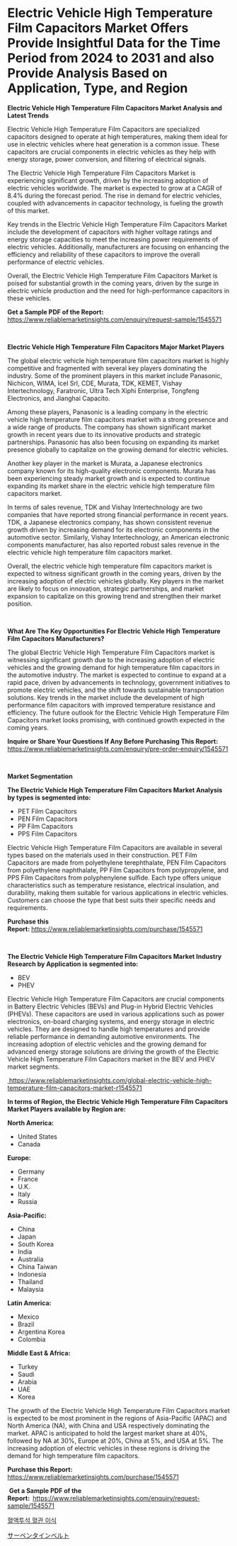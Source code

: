 <p><h1>Electric Vehicle High Temperature Film Capacitors Market Offers Provide Insightful Data for the Time Period from 2024 to 2031 and also Provide Analysis Based on Application, Type, and Region</h1></p><p><strong>Electric Vehicle High Temperature Film Capacitors Market Analysis and Latest Trends</strong></p>
<p><p>Electric Vehicle High Temperature Film Capacitors are specialized capacitors designed to operate at high temperatures, making them ideal for use in electric vehicles where heat generation is a common issue. These capacitors are crucial components in electric vehicles as they help with energy storage, power conversion, and filtering of electrical signals.</p><p>The Electric Vehicle High Temperature Film Capacitors Market is experiencing significant growth, driven by the increasing adoption of electric vehicles worldwide. The market is expected to grow at a CAGR of 8.4% during the forecast period. The rise in demand for electric vehicles, coupled with advancements in capacitor technology, is fueling the growth of this market.</p><p>Key trends in the Electric Vehicle High Temperature Film Capacitors Market include the development of capacitors with higher voltage ratings and energy storage capacities to meet the increasing power requirements of electric vehicles. Additionally, manufacturers are focusing on enhancing the efficiency and reliability of these capacitors to improve the overall performance of electric vehicles.</p><p>Overall, the Electric Vehicle High Temperature Film Capacitors Market is poised for substantial growth in the coming years, driven by the surge in electric vehicle production and the need for high-performance capacitors in these vehicles.</p></p>
<p><strong>Get a Sample PDF of the Report:&nbsp;</strong> <a href="https://www.reliablemarketinsights.com/enquiry/request-sample/1545571">https://www.reliablemarketinsights.com/enquiry/request-sample/1545571</a></p>
<p>&nbsp;</p>
<p><strong>Electric Vehicle High Temperature Film Capacitors Major Market Players</strong></p>
<p><p>The global electric vehicle high temperature film capacitors market is highly competitive and fragmented with several key players dominating the industry. Some of the prominent players in this market include Panasonic, Nichicon, WIMA, Icel Srl, CDE, Murata, TDK, KEMET, Vishay Intertechnology, Faratronic, Ultra Tech Xiphi Enterprise, Tongfeng Electronics, and Jianghai Capacito.</p><p>Among these players, Panasonic is a leading company in the electric vehicle high temperature film capacitors market with a strong presence and a wide range of products. The company has shown significant market growth in recent years due to its innovative products and strategic partnerships. Panasonic has also been focusing on expanding its market presence globally to capitalize on the growing demand for electric vehicles.</p><p>Another key player in the market is Murata, a Japanese electronics company known for its high-quality electronic components. Murata has been experiencing steady market growth and is expected to continue expanding its market share in the electric vehicle high temperature film capacitors market.</p><p>In terms of sales revenue, TDK and Vishay Intertechnology are two companies that have reported strong financial performance in recent years. TDK, a Japanese electronics company, has shown consistent revenue growth driven by increasing demand for its electronic components in the automotive sector. Similarly, Vishay Intertechnology, an American electronic components manufacturer, has also reported robust sales revenue in the electric vehicle high temperature film capacitors market.</p><p>Overall, the electric vehicle high temperature film capacitors market is expected to witness significant growth in the coming years, driven by the increasing adoption of electric vehicles globally. Key players in the market are likely to focus on innovation, strategic partnerships, and market expansion to capitalize on this growing trend and strengthen their market position.</p></p>
<p>&nbsp;</p>
<p><strong>What Are The Key Opportunities For Electric Vehicle High Temperature Film Capacitors Manufacturers?</strong></p>
<p><p>The global Electric Vehicle High Temperature Film Capacitors market is witnessing significant growth due to the increasing adoption of electric vehicles and the growing demand for high temperature film capacitors in the automotive industry. The market is expected to continue to expand at a rapid pace, driven by advancements in technology, government initiatives to promote electric vehicles, and the shift towards sustainable transportation solutions. Key trends in the market include the development of high performance film capacitors with improved temperature resistance and efficiency. The future outlook for the Electric Vehicle High Temperature Film Capacitors market looks promising, with continued growth expected in the coming years.</p></p>
<p><strong>Inquire or Share Your Questions If Any Before Purchasing This Report:</strong> <a href="https://www.reliablemarketinsights.com/enquiry/pre-order-enquiry/1545571">https://www.reliablemarketinsights.com/enquiry/pre-order-enquiry/1545571</a></p>
<p>&nbsp;</p>
<p><strong>Market Segmentation</strong></p>
<p><strong>The Electric Vehicle High Temperature Film Capacitors Market Analysis by types is segmented into:</strong></p>
<p><ul><li>PET Film Capacitors</li><li>PEN Film Capacitors</li><li>PP Film Capacitors</li><li>PPS Film Capacitors</li></ul></p>
<p><p>Electric Vehicle High Temperature Film Capacitors are available in several types based on the materials used in their construction. PET Film Capacitors are made from polyethylene terephthalate, PEN Film Capacitors from polyethylene naphthalate, PP Film Capacitors from polypropylene, and PPS Film Capacitors from polyphenylene sulfide. Each type offers unique characteristics such as temperature resistance, electrical insulation, and durability, making them suitable for various applications in electric vehicles. Customers can choose the type that best suits their specific needs and requirements.</p></p>
<p><strong>Purchase this Report:&nbsp;</strong><a href="https://www.reliablemarketinsights.com/purchase/1545571">https://www.reliablemarketinsights.com/purchase/1545571</a></p>
<p>&nbsp;</p>
<p><strong>The Electric Vehicle High Temperature Film Capacitors Market Industry Research by Application is segmented into:</strong></p>
<p><ul><li>BEV</li><li>PHEV</li></ul></p>
<p><p>Electric Vehicle High Temperature Film Capacitors are crucial components in Battery Electric Vehicles (BEVs) and Plug-in Hybrid Electric Vehicles (PHEVs). These capacitors are used in various applications such as power electronics, on-board charging systems, and energy storage in electric vehicles. They are designed to handle high temperatures and provide reliable performance in demanding automotive environments. The increasing adoption of electric vehicles and the growing demand for advanced energy storage solutions are driving the growth of the Electric Vehicle High Temperature Film Capacitors market in the BEV and PHEV market segments.</p></p>
<p><a href="https://www.reliablemarketinsights.com/global-electric-vehicle-high-temperature-film-capacitors-market-r1545571">&nbsp;https://www.reliablemarketinsights.com/global-electric-vehicle-high-temperature-film-capacitors-market-r1545571</a></p>
<p><strong>In terms of Region, the Electric Vehicle High Temperature Film Capacitors Market Players available by Region are:</strong></p>
<p>
    <p> <strong> North America: </strong>
        <ul>
            <li>United States</li>
            <li>Canada</li>
        </ul>
        </p> 
    <p> <strong> Europe: </strong>
        <ul>
            <li>Germany</li>
            <li>France</li>
            <li>U.K.</li>
            <li>Italy</li>
            <li>Russia</li>
        </ul>
        </p> 
    <p> <strong> Asia-Pacific: </strong>
        <ul>
            <li>China</li>
            <li>Japan</li>
            <li>South Korea</li>
            <li>India</li>
            <li>Australia</li>
            <li>China Taiwan</li>
            <li>Indonesia</li>
            <li>Thailand</li>
            <li>Malaysia</li>
        </ul>
        </p> 
    <p> <strong> Latin America: </strong>
        <ul>
            <li>Mexico</li>
            <li>Brazil</li>
            <li>Argentina Korea</li>
            <li>Colombia</li>
        </ul>
        </p> 
    <p> <strong> Middle East & Africa: </strong>
        <ul>
            <li>Turkey</li>
            <li>Saudi</li>
            <li>Arabia</li>
            <li>UAE</li>
            <li>Korea</li>
        </ul>
    </p>
    </p>
<p><p>The growth of the Electric Vehicle High Temperature Film Capacitors market is expected to be most prominent in the regions of Asia-Pacific (APAC) and North America (NA), with China and USA respectively dominating the market. APAC is anticipated to hold the largest market share at 40%, followed by NA at 30%, Europe at 20%, China at 5%, and USA at 5%. The increasing adoption of electric vehicles in these regions is driving the demand for high temperature film capacitors.</p></p>
<p><strong>Purchase this Report: </strong><a href="https://www.reliablemarketinsights.com/purchase/1545571">https://www.reliablemarketinsights.com/purchase/1545571</a></p>
<p>&nbsp;<strong>Get a Sample PDF of the Report:&nbsp;&nbsp;</strong><a href="https://www.reliablemarketinsights.com/enquiry/request-sample/1545571">https://www.reliablemarketinsights.com/enquiry/request-sample/1545571</a></p>
<p><strong></strong></p>
<p><p><a href="https://github.com/laholand/Market-Research-Report-List-5/blob/main/23142834560.md">혈액투석 혈관 이식</a></p><p><a href="https://github.com/mohamedbakry57/Market-Research-Report-List-5/blob/main/7092543961.md">サーペンタインベルト</a></p></p>